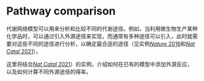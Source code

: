 # Pathway comparison

代谢网络模型可以用来分析和比较不同的代谢途径。例如，当利用微生物生产某种化学品时，可以通过引入外源途径来实现，而通常有多种途径可以引入，此时就需要对这些不同的途径进行分析，以确定最合适的途径（见实例[_Nature_ 2016](https://www.nature.com/articles/nature19769)和[_Nat Catal_ 2021](https://www.nature.com/articles/s41929-021-00631-z)）。

这里将结合[_Nat Catal_ 2021](https://www.nature.com/articles/s41929-021-00631-z)）的实例，介绍如何在已有的模型中添加外源反应，以及如何计算不同外源途径的得率。
